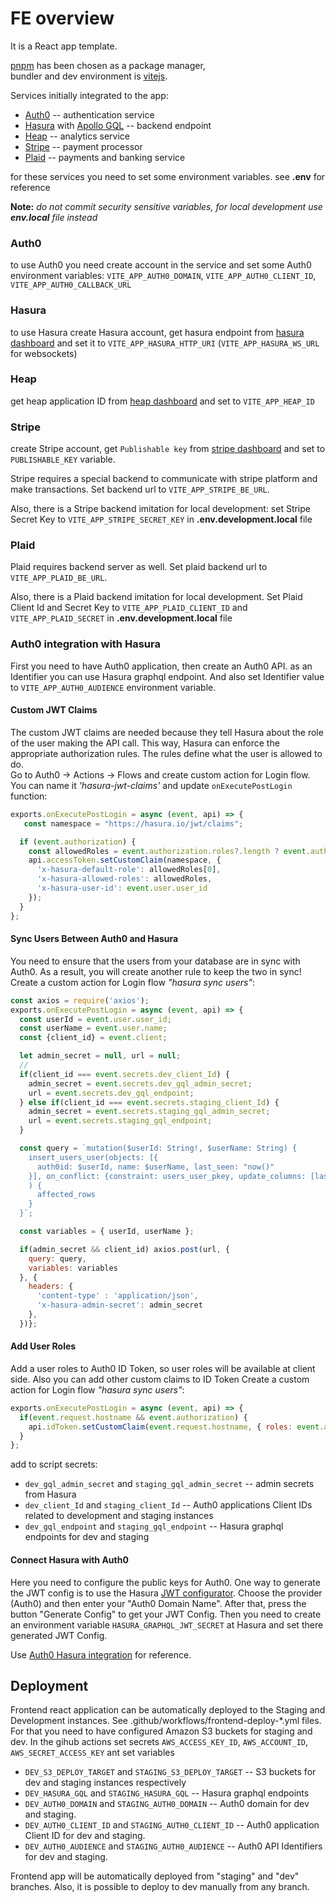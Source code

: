 # FE overview #

It is a React app template. 

[pnpm](https://pnpm.io) has been chosen as a package manager, <br/>
bundler and dev environment is [vitejs](https://vitejs.dev).

Services initially integrated to the app: 
 - [Auth0](https://auth0.com) -- authentication service
 - [Hasura](https://hasura.io) with [Apollo GQL](https://www.apollographql.com) -- backend endpoint
 - [Heap](https://developers.heap.io) -- analytics service 
 - [Stripe](https://stripe.com) -- payment processor
 - [Plaid](https://plaid.com) -- payments and banking service

for these services you need to set some environment variables. see **.env** for reference

**Note:** *do not commit security sensitive variables, for local development use **env.local** file instead*


### Auth0 ###
to use Auth0 you need create account in the service and set some Auth0 environment variables:
`VITE_APP_AUTH0_DOMAIN`, `VITE_APP_AUTH0_CLIENT_ID`, `VITE_APP_AUTH0_CALLBACK_URL`

### Hasura ###
to use Hasura create Hasura account, get hasura endpoint from [hasura dashboard](https://cloud.hasura.io/projects) and set it to `VITE_APP_HASURA_HTTP_URI` (`VITE_APP_HASURA_WS_URL` for websockets) 

### Heap ###
get heap application ID from [heap dashboard](https://heapanalytics.com/app) and set to `VITE_APP_HEAP_ID`

### Stripe ###
create Stripe account, get `Publishable key` from [stripe dashboard](https://dashboard.stripe.com/dashboard) and set to `PUBLISHABLE_KEY` variable. 

Stripe requires a special backend to communicate with stripe platform and make transactions.
Set backend url to `VITE_APP_STRIPE_BE_URL`.

Also, there is a Stripe backend imitation for local development:
set Stripe Secret Key to `VITE_APP_STRIPE_SECRET_KEY` in **.env.development.local** file

### Plaid ###
Plaid requires backend server as well. Set plaid backend url to `VITE_APP_PLAID_BE_URL`.

Also, there is a Plaid backend imitation for local development. 
Set Plaid Client Id and Secret Key to `VITE_APP_PLAID_CLIENT_ID` and `VITE_APP_PLAID_SECRET` in **.env.development.local** file

### Auth0 integration with Hasura ###
First you need to have Auth0 application, then create an Auth0 API. as an Identifier you can use Hasura graphql endpoint.
And also set Identifier value to `VITE_APP_AUTH0_AUDIENCE` environment variable.
#### Custom JWT Claims ####
The custom JWT claims are needed because they tell Hasura about the role of the user making the API call. This way, Hasura can enforce the appropriate authorization rules. The rules define what the user is allowed to do.<br>
Go to Auth0 -> Actions -> Flows and create custom action for Login flow.
You can name it _'hasura-jwt-claims'_ and update `onExecutePostLogin` function:
```js
exports.onExecutePostLogin = async (event, api) => {
   const namespace = "https://hasura.io/jwt/claims";

  if (event.authorization) {
    const allowedRoles = event.authorization.roles?.length ? event.authorization.roles : ['user'];
    api.accessToken.setCustomClaim(namespace, {
      'x-hasura-default-role': allowedRoles[0],
      'x-hasura-allowed-roles': allowedRoles,
      'x-hasura-user-id': event.user.user_id
    });
  }
};
```
#### Sync Users Between Auth0 and Hasura ####
You need to ensure that the users from your database are in sync with Auth0. As a result, you will create another rule to keep the two in sync!
Create a custom action for Login flow _"hasura sync users"_:
```js
const axios = require('axios');
exports.onExecutePostLogin = async (event, api) => {
  const userId = event.user.user_id;
  const userName = event.user.name;
  const {client_id} = event.client;

  let admin_secret = null, url = null;
  //
  if(client_id === event.secrets.dev_client_Id) {
    admin_secret = event.secrets.dev_gql_admin_secret;
    url = event.secrets.dev_gql_endpoint;
  } else if(client_id === event.secrets.staging_client_Id) {
    admin_secret = event.secrets.staging_gql_admin_secret;
    url = event.secrets.staging_gql_endpoint;
  }

  const query = `mutation($userId: String!, $userName: String) {
    insert_users_user(objects: [{
      auth0id: $userId, name: $userName, last_seen: "now()"
    }], on_conflict: {constraint: users_user_pkey, update_columns: [last_seen, name]}
    ) {
      affected_rows
    }
  }`;

  const variables = { userId, userName };

  if(admin_secret && client_id) axios.post(url, {
    query: query,
    variables: variables
  }, {
    headers: {
      'content-type' : 'application/json',
      'x-hasura-admin-secret': admin_secret
    },
  })};
```

#### Add User Roles ####
Add a user roles to Auth0 ID Token, so user roles will be available at client side.
Also you can add other custom claims to ID Token
Create a custom action for Login flow _"hasura sync users"_:
```js
exports.onExecutePostLogin = async (event, api) => {
  if(event.request.hostname && event.authorization) {
    api.idToken.setCustomClaim(event.request.hostname, { roles: event.authorization.roles });
  }
};
```
add to script secrets:
- `dev_gql_admin_secret` and `staging_gql_admin_secret` -- admin secrets from Hasura
- `dev_client_Id` and `staging_client_Id` -- Auth0 applications Client IDs related to development and staging instances 
- `dev_gql_endpoint` and `staging_gql_endpoint` -- Hasura graphql endpoints for dev and staging

#### Connect Hasura with Auth0 ####
Here you need to configure the public keys for Auth0. One way to generate the JWT config is to use the Hasura [JWT configurator](https://hasura.io/jwt-config/).
Choose the provider (Auth0) and then enter your "Auth0 Domain Name".
After that, press the button "Generate Config" to get your JWT Config.
Then you need to create an environment variable `HASURA_GRAPHQL_JWT_SECRET` at Hasura and set there generated JWT Config.

Use [Auth0 Hasura integration](https://hasura.io/learn/graphql/hasura-authentication/integrations/auth0/) for reference. 


## Deployment ##
Frontend react application can be automatically deployed to the Staging and Development instances.
See .github/workflows/frontend-deploy-*.yml files.
For that you need to have configured Amazon S3 buckets for staging and dev.
In the gihub actions set secrets `AWS_ACCESS_KEY_ID`, `AWS_ACCOUNT_ID`, `AWS_SECRET_ACCESS_KEY`
ant set variables 
- `DEV_S3_DEPLOY_TARGET` and `STAGING_S3_DEPLOY_TARGET` -- S3 buckets for dev and staging instances respectively
- `DEV_HASURA_GQL` and `STAGING_HASURA_GQL` -- Hasura graphql endpoints
- `DEV_AUTH0_DOMAIN` and `STAGING_AUTH0_DOMAIN` -- Auth0 domain for dev and staging.
- `DEV_AUTH0_CLIENT_ID` and `STAGING_AUTH0_CLIENT_ID` -- Auth0 application Client ID for dev and staging.
- `DEV_AUTH0_AUDIENCE` and `STAGING_AUTH0_AUDIENCE` -- Auth0 API Identifiers for dev and staging.

Frontend app will be automatically deployed from "staging" and "dev" branches. 
Also, it is possible to deploy to dev manually from any branch. 